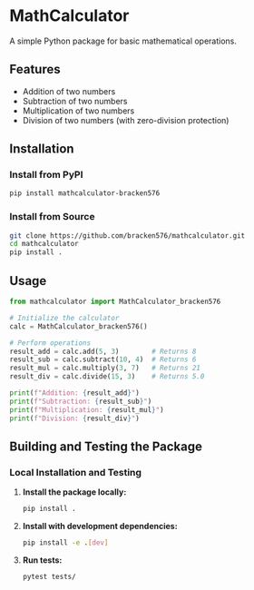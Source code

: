 # MathCalculator

A simple Python package for basic mathematical operations.

## Features

- Addition of two numbers
- Subtraction of two numbers
- Multiplication of two numbers
- Division of two numbers (with zero-division protection)

## Installation

### Install from PyPI
```bash
pip install mathcalculator-bracken576
```

### Install from Source
```bash
git clone https://github.com/bracken576/mathcalculator.git
cd mathcalculator
pip install .
```

## Usage

```python
from mathcalculator import MathCalculator_bracken576

# Initialize the calculator
calc = MathCalculator_bracken576()

# Perform operations
result_add = calc.add(5, 3)        # Returns 8
result_sub = calc.subtract(10, 4)  # Returns 6
result_mul = calc.multiply(3, 7)   # Returns 21
result_div = calc.divide(15, 3)    # Returns 5.0

print(f"Addition: {result_add}")
print(f"Subtraction: {result_sub}")
print(f"Multiplication: {result_mul}")
print(f"Division: {result_div}")
```

## Building and Testing the Package

### Local Installation and Testing

1. **Install the package locally:**
   ```bash
   pip install .
   ```

2. **Install with development dependencies:**
   ```bash
   pip install -e .[dev]
   ```

3. **Run tests:**
   ```bash
   pytest tests/
   ```
